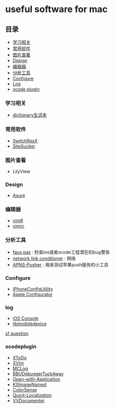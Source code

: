 useful software for mac
===================
 
## 目录
 
* [学习相关](#学习相关)
* [常用软件](#常用软件)
* [图片查看](#图片查看)
* [Design](#design)
* [编辑器](#编辑器)
* [分析工具](#分析工具)
* [Configure](#configure)
* [Log](#log)
* [xcode plugin](#xcodeplugin)
 
 
### 学习相关
 
* [dictionary生词本](https://github.com/pooriaazimi/BetterDictionary)
 
### 常用软件
 
* [SwitchResX](http://www.madrau.com/)
* [SiteSucker](http://www.sitesucker.us/ios/ios.html)
 
### 图片查看 
 
* LilyView
 
### Design
* [Axure](http://www.axure.com/)

### 编辑器
 
* [vimR](https://github.com/qvacua/vimr)
* [vimrc](https://github.com/amix/vimrc)
 
 
### 分析工具
 
* [faux pas](http://fauxpasapp.com/) : 检查ios或者xcode工程潜在的bug警告
* [network link conditioner](http://nshipster.com/network-link-conditioner/) : 网络
* [APNS-Pusher](https://github.com/blommegard/APNS-Pusher) : 用来测试苹果push服务的小工具

### Configure

* [iPhoneConfigUtility](http://support.apple.com/kb/DL1465)
* [Apple Configurator](https://itunes.apple.com/us/app/apple-configurator/id434433123?mt=12)

### log

* [iOS Console](http://support.omnigroup.com/ios-console-log) 
* [libimobiledevice](https://github.com/benvium/libimobiledevice-macosx)

[sf question](http://stackoverflow.com/questions/7277804/ios-iphone-ipad-ipodtouch-view-real-time-console-log-terminal)
 
### xcodeplugin
 
* [XToDo](https://github.com/trawor/XToDo)
* [XVim](https://github.com/JugglerShu/XVim)
* [MCLog](https://github.com/yuhua-chen/MCLog)
* [BBUDebuggerTuckAway](https://github.com/neonichu/BBUDebuggerTuckAway)
* [Open-with-Application](https://github.com/inquisitiveSoft/Open-with-Application)
* [KSImageNamed](https://github.com/ksuther/KSImageNamed-Xcode)
* [ColorSense](https://github.com/omz/ColorSense-for-Xcode)
* [Quick-Localization](https://github.com/nanaimostudio/Xcode-Quick-Localization)
* [VVDocumenter](https://github.com/onevcat/VVDocumenter-Xcode)
